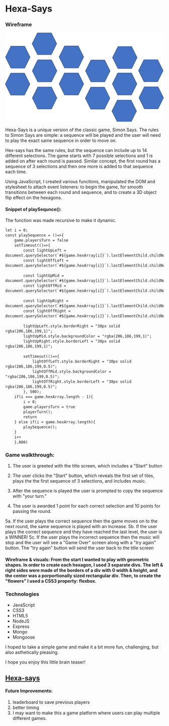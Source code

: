 # Hexa-Says

### Wireframe
<img src="wireframe.png">

Hexa-Says is a unique version of the classic game, Simon Says. The rules to Simon Says are simple: a sequence will be played and the user will need to play the exact same sequence in order to move on.

Hex-says has the same rules, but the sequence can include up to 14 different selections. The game starts with 7 possible selections and 1 is added on after each round is passed. Similar concept, the first round has a sequence of 3 selections and then one more is added to that sequence each time.

Using JavaScript, I created various functions, manipulated the DOM and stylesheet to attach event listeners: to begin the game, for smooth transitions between each round and sequence, and to create a 3D object flip effect on the hexagons.

#### Snippet of playSequnce():
The function was made recursive to make it dynamic.
```
let i = 0;
const playSequence = ()=>{
    game.playersTurn = false
    setTimeout(()=>{
        const lightUpLeft = document.querySelector(`#${game.hexArray[i]}`).lastElementChild.childNodes[1];
        const lightOffLeft = document.querySelector(`#${game.hexArray[i]}`).lastElementChild.childNodes[1];
        
        const lightUpMid = document.querySelector(`#${game.hexArray[i]}`).lastElementChild.childNodes[3];
        const lightOffMid = document.querySelector(`#${game.hexArray[i]}`).lastElementChild.childNodes[3];

        const lightUpRight = document.querySelector(`#${game.hexArray[i]}`).lastElementChild.childNodes[5];
        const lightOffRight = document.querySelector(`#${game.hexArray[i]}`).lastElementChild.childNodes[5];
        
        lightUpLeft.style.borderRight = "30px solid rgba(206,186,199,1)";
        lightUpMid.style.backgroundColor = "rgba(206,186,199,1)";
        lightUpRight.style.borderLeft = "30px solid rgba(206,186,199,1)";

        setTimeout(()=>{
            lightOffLeft.style.borderRight = "30px solid rgba(206,186,199,0.5)";
            lightOffMid.style.backgroundColor = "rgba(206,186,199,0.5)";
            lightOffRight.style.borderLeft = "30px solid rgba(206,186,199,0.5)";
        }, 500); 
    if(i === game.hexArray.length - 1){
        i = 0;
        game.playersTurn = true
        playerTurn();
        return
    } else if(i < game.hexArray.length){
        playSequence();
    }
    i++
    },800)
  ```

### Game walkthrough:
1. The user is greeted with the title screen, which includes a "Start" button
2. The user clicks the "Start" button, which reveals the first set of tiles, plays the the first sequence of 3 selections, and includes music.

3. After the sequence is played the user is prompted to copy the sequence with "your turn."

4. The user is awarded 1 point for each correct selection and 10 points for passing the round.

5a. If the user plays the correct sequence then the game moves on to the next round, the same sequence is played with an increase.
5b. If the user plays the correct sequence and they have reached the last level, the user is a WINNER!
5c. If the user plays the incorrect sequence then the music will stop and the user will see a "Game Over" screen along with a "try again" button. The "try again" button will send the user back to the title screen


#### Wireframe & visuals: From the start I wanted to play with geometric shapes. In order to create each hexagon, I used 3 separate divs. The left & right sides were made of the borders of a div with 0 width & height, and the center was a porportionally sized rectangular div. Then, to create the "flowers" I used a CSS3 property: flexbox.

### Technologies
- JavaScript
- CSS3
- HTML5
- NodeJS
- Express
- Mongo
- Mongoose

I hoped to take a simple game and make it a bit more fun, challenging, but also asthetically pleasing. 

I hope you enjoy this little brain teaser!
## [Hexa-says](https://hexa-says.herokuapp.com/)

#### Future Improvements:
1. leaderboard to save previous players
2. better timing
3. I may want to make this a game platform where users can play multiple different games.

